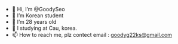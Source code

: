 - 👋 Hi, I’m @GoodySeo
- 👀 I’m Korean student
- 🌱 I’m 28 years old
- 💞️ I studying at Cau, korea.
- 📫 How to reach me, plz contect email : goodyg22ks@gmail.com

<!---
GoodySeo/GoodySeo is a ✨ special ✨ repository because its `README.md` (this file) appears on your GitHub profile.
You can click the Preview link to take a look at your changes.
--->
